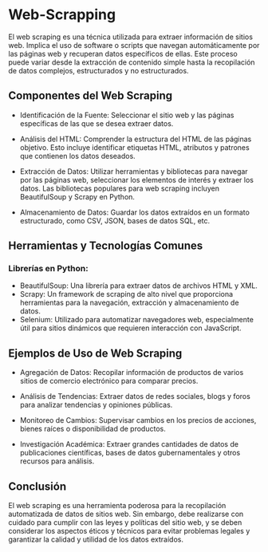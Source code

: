 # Web-Scrapping

El web scraping es una técnica utilizada para extraer información de sitios web. Implica el uso de software o scripts que navegan automáticamente por las páginas web y recuperan datos específicos de ellas. Este proceso puede variar desde la extracción de contenido simple hasta la recopilación de datos complejos, estructurados y no estructurados.

## Componentes del Web Scraping
* Identificación de la Fuente: Seleccionar el sitio web y las páginas específicas de las que se desea extraer datos.

* Análisis del HTML: Comprender la estructura del HTML de las páginas objetivo. Esto incluye identificar etiquetas HTML, atributos y patrones que contienen los datos deseados.

* Extracción de Datos: Utilizar herramientas y bibliotecas para navegar por las páginas web, seleccionar los elementos de interés y extraer los datos. Las bibliotecas populares para web scraping incluyen BeautifulSoup y Scrapy en Python.
  
* Almacenamiento de Datos: Guardar los datos extraídos en un formato estructurado, como CSV, JSON, bases de datos SQL, etc.


## Herramientas y Tecnologías Comunes

### Librerías en Python:

* BeautifulSoup: Una librería para extraer datos de archivos HTML y XML.
* Scrapy: Un framework de scraping de alto nivel que proporciona herramientas para la navegación, extracción y almacenamiento de datos.
* Selenium: Utilizado para automatizar navegadores web, especialmente útil para sitios dinámicos que requieren interacción con JavaScript.


## Ejemplos de Uso de Web Scraping

* Agregación de Datos: Recopilar información de productos de varios sitios de comercio electrónico para comparar precios.

* Análisis de Tendencias: Extraer datos de redes sociales, blogs y foros para analizar tendencias y opiniones públicas.

* Monitoreo de Cambios: Supervisar cambios en los precios de acciones, bienes raíces o disponibilidad de productos.

* Investigación Académica: Extraer grandes cantidades de datos de publicaciones científicas, bases de datos gubernamentales y otros recursos para análisis.

## Conclusión
El web scraping es una herramienta poderosa para la recopilación automatizada de datos de sitios web. Sin embargo, debe realizarse con cuidado para cumplir con las leyes y políticas del sitio web, y se deben considerar los aspectos éticos y técnicos para evitar problemas legales y garantizar la calidad y utilidad de los datos extraídos.
